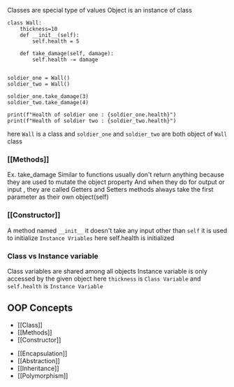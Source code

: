 
Classes are special type of values 
Object is an instance of class
```run-python
class Wall:
    thickness=10
    def __init__(self):
        self.health = 5

    def take_damage(self, damage):
        self.health -= damage


soldier_one = Wall()
soldier_two = Wall()

soldier_one.take_damage(3)
soldier_two.take_damage(4)

print(f"Health of soldier one : {soldier_one.health}")
print(f"Health of soldier two : {soldier_two.health}")
```
here `Wall` is a class and `soldier_one` and `soldier_two` are both object of `Wall` class

### [[Methods]]
Ex. take_damage 
Similar to functions
usually don't return anything because they are used to mutate the object property
And when they do for output or input , they are called Getters and Setters
methods always take the first parameter as their own object(self)

### [[Constructor]]
A method named `__init__`
it doesn't take any input other than `self`
it is used to initialize `Instance Vriables`
here self.health is initialized

### Class vs Instance variable
Class variables are shared among all objects
Instance variable is only accessed by the given object
here `thickness` is `Class Variable`
and `self.health` is `Instance Variable`

## OOP Concepts

- [[Class]]
- [[Methods]]
- [[Constructor]]
* [[Encapsulation]]
* [[Abstraction]]
* [[Inheritance]]
* [[Polymorphism]]

